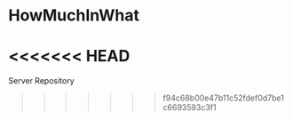 # HowMuchInWhat
<<<<<<< HEAD
=======
Server Repository
>>>>>>> f94c68b00e47b11c52fdef0d7be1c6693593c3f1
